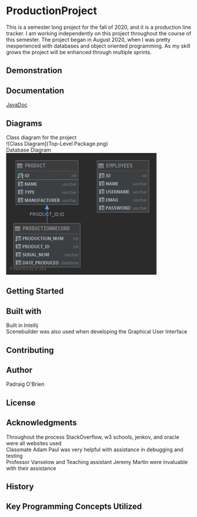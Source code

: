 # ProductionProject
This is a semester long project for the fall of 2020, and it is a production line tracker. I am working independently on this project throughout the course of this semester. 
The project began in August 2020, when I was pretty inexperienced with databases and object oriented programming. As my skill grows the project will be enhanced through
multiple sprints. 

## Demonstration

## Documentation
[JavaDoc](docs/index.html)
## Diagrams
Class diagram for the project <br>
 ![Class Diagram](Top-Level Package.png) <br>
Database Diagram <br>
![Database Diagram](PD.png)<br>

## Getting Started

## Built with
Built in Intellij <br/>
Scenebuilder was also used when developing the Graphical User Interface <br/>

## Contributing

## Author
Padraig O'Brien

## License

## Acknowledgments
Throughout the process StackOverflow, w3 schools, jenkov, and oracle were all websites used <br/>
Classmate Adam Paul was very helpful with assistance in debugging and testing <br/>
Professor Vanselow and Teaching assistant Jeremy Martin were invaluable with their assistance <br/>
## History

## Key Programming Concepts Utilized
